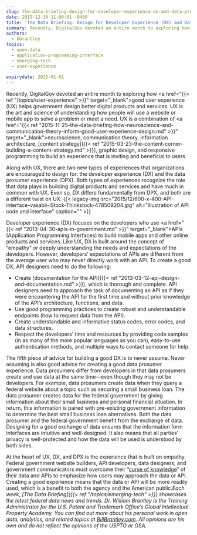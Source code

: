 ```yaml
---
slug: the-data-briefing-design-for-developer-experience-dx-and-data-prosumer-experience-dpx
date: 2015-12-30 11:00:01 -0400
title: 'The Data Briefing: Design for Developer Experience (DX) and Data Prosumer Experience (DPX)'
summary: Recently, DigitalGov devoted an entire month to exploring how good user experience (UX) helps government design better digital products and services. UX is the art and science of understanding how people will use a website or mobile app to solve a problem or meet a need. UX is a combination of neuroscience, communication theory, information
authors:
  - bbrantley
topics:
  - open-data
  - application-programming-interface
  - emerging-tech
  - user-experience
  
expirydate: 2025-01-01
---
```


Recently, DigitalGov devoted an entire month to exploring how <a href="{{< ref "/topics/user-experience" >}}" target="_blank">good user experience (UX) helps government design better digital products and services</a>. UX is the art and science of understanding how people will use a website or mobile app to solve a problem or meet a need. UX is a combination of <a href="{{< ref "2015-11-25-the-data-briefing-how-neuroscience-and-communication-theory-inform-good-user-experience-design.md" >}}" target="_blank">neuroscience, communication theory</a>, information architecture, [content strategy]({{< ref "2015-03-23-the-content-corner-building-a-content-strategy.md" >}}), graphic design, and responsive programming to build an experience that is inviting and beneficial to users.

Along with UX, there are two new types of experiences that organizations are encouraged to design for: the developer experience (DX) and the data prosumer experience (DPX). Both types of experiences recognize the role that data plays in building digital products and services and have much in common with UX. Even so, DX differs fundamentally from DPX, and both are a different twist on UX. {{< legacy-img src="2015/12/600-x-400-API-interface-vasabii-iStock-Thinkstock-478509204.jpg" alt="Illustration of API code and interface" caption="" >}} 

Developer experience (DX) focuses on the developers who use <a href="{{< ref "2013-04-30-apis-in-government.md" >}}" target="_blank">APIs (Application Programming Interfaces)</a> to build mobile apps and other online products and services. Like UX, DX is built around the concept of “empathy” or deeply understanding the needs and expectations of the developers. However, developers’ expectations of APIs are different from the average user who may never directly work with an API. To create a good DX, API designers need to do the following:

  * Create [documentation for the API]({{< ref "2013-03-12-api-design-and-documentation.md" >}}), which is thorough and complete. API designers need to approach the task of documenting an API as if they were encountering the API for the first time and without prior knowledge of the API’s architecture, functions, and data.
  * Use good programming practices to create robust and understandable endpoints (how to request data from the API).
  * Create understandable and informative status codes, error codes, and data structures.
  * Respect the developers&#8217; time and resources by providing code samples (in as many of the more popular languages as you can), easy-to-use authentication methods, and multiple ways to contact someone for help.

The fifth piece of advice for building a good DX is to never assume. Never assuming is also good advice for creating a good data prosumer experience. Data prosumers differ from developers in that data prosumers create and use data at the same time—even though they may not be developers. For example, data prosumers create data when they query a federal website about a topic such as securing a small business loan. The data prosumer creates data for the federal government by giving information about their small business and personal financial situation. In return, this information is paired with pre-existing government information to determine the best small business loan alternatives. Both the data prosumer and the federal government benefit from the exchange of data. Designing for a good exchange of data ensures that the information form interfaces are intuitive and well-designed. It also means that all parties’ privacy is well-protected and how the data will be used is understood by both sides.

At the heart of UX, DX, and DPX is the experience that is built on empathy. Federal government website builders, API developers, data designers, and government communicators must overcome their “<a href="https://en.wikipedia.org/wiki/Curse_of_knowledge" target="_blank">curse of knowledge</a>” of their data and APIs to emphasize how users may approach the data or API. Creating a good experience means that the data or API will be more readily used, which is a benefit to both the agency and the American public._Each week, [The Data Briefing]({{< ref "/topics/emerging-tech" >}}) showcases the latest federal data news and trends._
_Dr. William Brantley is the Training Administrator for the U.S. Patent and Trademark Office’s Global Intellectual Property Academy. You can find out more about his personal work in open data, analytics, and related topics at [BillBrantley.com](http://billbrantley.com/). All opinions are his own and do not reflect the opinions of the USPTO or GSA._
